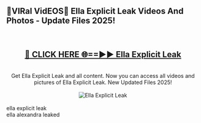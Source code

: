 <h2>🔴VIRal VidEOS🔴 Ella Explicit Leak Videos And Photos - Update Files 2025!</h2>
<br>
<div align="center">
<h2><a href="https://virallinks.top/odZfE0" rel="nofollow">🔴 CLICK HERE 🌐==►► Ella Explicit Leak</a></h2>
<br>
Get Ella Explicit Leak and all content. Now you can access all videos and pictures of Ella Explicit Leak. New Updated Files 2025!
<br>
<br>
<a href="https://virallinks.top/odZfE0" rel="nofollow" data-target="animated-image.originalLink"><img src="https://i.imgur.com/dJHk4Zq.gif)" alt="Ella Explicit Leak" style="max-width: 100%; display: inline-block;" data-target="animated-image.originalImage"></a>
</div>
<br>
ella explicit leak<br>
ella alexandra leaked